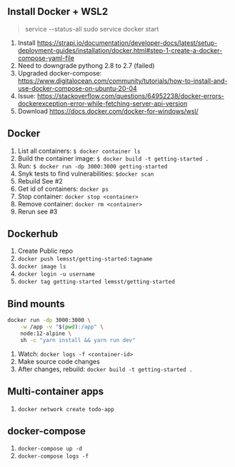## Install Docker + WSL2

> service --status-all
> sudo service docker start

1. Install https://strapi.io/documentation/developer-docs/latest/setup-deployment-guides/installation/docker.html#step-1-create-a-docker-compose-yaml-file
2. Need to downgrade pythong 2.8 to 2.7 (failed)
3. Upgraded docker-compose: https://www.digitalocean.com/community/tutorials/how-to-install-and-use-docker-compose-on-ubuntu-20-04
4. Issue: https://stackoverflow.com/questions/64952238/docker-errors-dockerexception-error-while-fetching-server-api-version
5. Download https://docs.docker.com/docker-for-windows/wsl/

## Docker
1. List all containers: `$ docker container ls`
2. Build the container image: `$ docker build -t getting-started .`
3. Run: `$ docker run -dp 3000:3000 getting-started`
4. Snyk tests to find vulnerabilities: `$docker scan`
5. Rebuild See #2
6. Get id of containers: `docker ps`
7. Stop container: `docker stop <container>`
8. Remove container: `docker rm <container>`
9. Rerun see #3

## Dockerhub
1. Create Public repo
2. `docker push lemsst/getting-started:tagname`
3. `docker image ls`
4. `docker login -u username`
5. `docker tag getting-started lemsst/getting-started`

## Bind mounts
```bash
docker run -dp 3000:3000 \
    -w /app -v "$(pwd):/app" \
    node:12-alpine \
    sh -c "yarn install && yarn run dev"
```
1. Watch: `docker logs -f <container-id>`
2. Make source code changes
3. After changes, rebuild: `docker build -t getting-started .`


## Multi-container apps
1. `docker network create todo-app`


## docker-compose
1. `docker-compose up -d`
2. `docker-compose logs -f`
